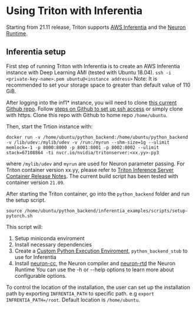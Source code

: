 <!--
# Copyright 2021, NVIDIA CORPORATION & AFFILIATES. All rights reserved.
#
# Redistribution and use in source and binary forms, with or without
# modification, are permitted provided that the following conditions
# are met:
#  * Redistributions of source code must retain the above copyright
#    notice, this list of conditions and the following disclaimer.
#  * Redistributions in binary form must reproduce the above copyright
#    notice, this list of conditions and the following disclaimer in the
#    documentation and/or other materials provided with the distribution.
#  * Neither the name of NVIDIA CORPORATION nor the names of its
#    contributors may be used to endorse or promote products derived
#    from this software without specific prior written permission.
#
# THIS SOFTWARE IS PROVIDED BY THE COPYRIGHT HOLDERS ``AS IS'' AND ANY
# EXPRESS OR IMPLIED WARRANTIES, INCLUDING, BUT NOT LIMITED TO, THE
# IMPLIED WARRANTIES OF MERCHANTABILITY AND FITNESS FOR A PARTICULAR
# PURPOSE ARE DISCLAIMED.  IN NO EVENT SHALL THE COPYRIGHT OWNER OR
# CONTRIBUTORS BE LIABLE FOR ANY DIRECT, INDIRECT, INCIDENTAL, SPECIAL,
# EXEMPLARY, OR CONSEQUENTIAL DAMAGES (INCLUDING, BUT NOT LIMITED TO,
# PROCUREMENT OF SUBSTITUTE GOODS OR SERVICES; LOSS OF USE, DATA, OR
# PROFITS; OR BUSINESS INTERRUPTION) HOWEVER CAUSED AND ON ANY THEORY
# OF LIABILITY, WHETHER IN CONTRACT, STRICT LIABILITY, OR TORT
# (INCLUDING NEGLIGENCE OR OTHERWISE) ARISING IN ANY WAY OUT OF THE USE
# OF THIS SOFTWARE, EVEN IF ADVISED OF THE POSSIBILITY OF SUCH DAMAGE.
-->

# Using Triton with Inferentia

Starting from 21.11 release, Triton supports [AWS Inferentia](https://aws.amazon.com/machine-learning/inferentia/) and the [Neuron Runtime](https://awsdocs-neuron.readthedocs-hosted.com/en/latest/neuron-intro/get-started.html).

## Inferentia setup

First step of running Triton with Inferentia is to create an AWS Inferentia instance with Deep Learning AMI (tested with Ubuntu 18.04).
`ssh -i <private-key-name>.pem ubuntu@<instance address>`
Note: It is recommended to set your storage space to greater than default value of 110 GiB.

After logging into the inf1* instance, you will need to clone [this current Github repo](https://github.com/triton-inference-server/python_backend). Follow [steps on Github to set up ssh access](https://docs.github.com/en/authentication/connecting-to-github-with-ssh) or simply clone with https.
Clone this repo with Github to home repo `/home/ubuntu`.

Then, start the Trtion instance with:
``` 
docker run -v /home/ubuntu/python_backend:/home/ubuntu/python_backend -v /lib/udev:/mylib/udev -v /run:/myrun --shm-size=1g --ulimit memlock=-1 -p 8000:8000 -p 8001:8001 -p 8002:8002 --ulimit stack=67108864 -ti nvcr.io/nvidia/tritonserver:<xx.yy>-py3
```

where `/mylib/udev` and `myrun` are used for Neuron parameter passing. For Triton container version xx.yy, please refer to [Triton Inference Server Container Release Notes](https://docs.nvidia.com/deeplearning/triton-inference-server/release-notes/index.html). The current build script has been tested with container version `21.09`. 

After starting the Triton container, go into the `python_backend` folder and run the setup script.
```
source /home/ubuntu/python_backend/inferentia_examples/scripts/setup-pytorch.sh
```
This script will:
1. Setup miniconda enviroment
2. Install necessary dependencies
3. Create a [Custom Python Execution Enviroment](https://github.com/triton-inference-server/python_backend#using-custom-python-execution-environments), `python_backend_stub` to use for Inferentia
4. Install [neuron-cc](https://awsdocs-neuron.readthedocs-hosted.com/en/latest/neuron-guide/neuron-cc/index.html), the Neuron compiler and [neuron-rtd](https://awsdocs-neuron.readthedocs-hosted.com/en/latest/neuron-guide/neuron-runtime/overview.html) the Neuron Runtime
You can use the -h or --help options to learn more about configurable options. 

To control the location of the installation, the user can set up the installation path by exporting `INFRENTIA_PATH` to specific path. e.g `export INFRENTIA_PATH=/root`. Default location is `/home/ubuntu`.
